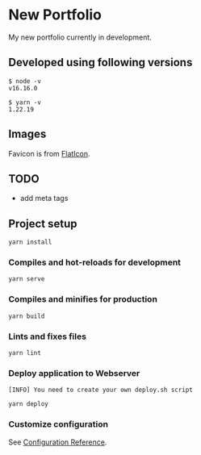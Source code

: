# New Portfolio
My new portfolio currently in development.  

## Developed using following versions
```
$ node -v
v16.16.0

$ yarn -v
1.22.19
```

## Images
Favicon is from [FlatIcon](https://www.flaticon.com/).

## TODO
 - add meta tags

## Project setup
```
yarn install
```

### Compiles and hot-reloads for development
```
yarn serve
```

### Compiles and minifies for production
```
yarn build
```

### Lints and fixes files
```
yarn lint
```

### Deploy application to Webserver
```
[INFO] You need to create your own deploy.sh script

yarn deploy
```

### Customize configuration
See [Configuration Reference](https://cli.vuejs.org/config/).
